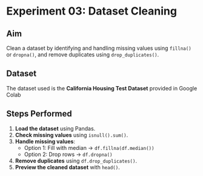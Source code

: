 # Experiment 03: Dataset Cleaning

## Aim
Clean a dataset by identifying and handling missing values using `fillna()` or `dropna()`, and remove duplicates using `drop_duplicates()`.

## Dataset
The dataset used is the **California Housing Test Dataset** provided in Google Colab 

## Steps Performed
1. **Load the dataset** using Pandas.  
2. **Check missing values** using `isnull().sum()`.  
3. **Handle missing values**:
   - Option 1: Fill with median → `df.fillna(df.median())`  
   - Option 2: Drop rows → `df.dropna()`  
4. **Remove duplicates** using `df.drop_duplicates()`.  
5. **Preview the cleaned dataset** with `head()`. 
